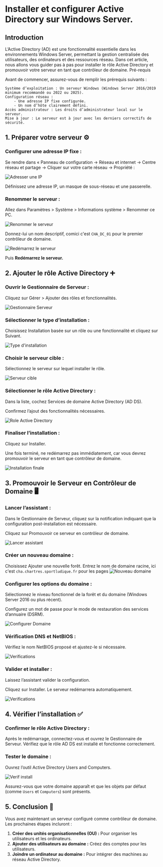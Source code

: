 # Installer et configurer Active Directory sur Windows Server.

## Introduction

L’Active Directory (AD) est une fonctionnalité essentielle dans les environnements Windows Server, permettant la gestion centralisée des utilisateurs, des ordinateurs et des ressources réseau. Dans cet article, nous allons vous guider pas à pas pour installer le rôle Active Directory et promouvoir votre serveur en tant que contrôleur de domaine.
Pré-requis

Avant de commencer, assurez-vous de remplir les prérequis suivants :

    Système d’exploitation : Un serveur Windows (Windows Server 2016/2019 minimum recommandé ou 2022 ou 2025).
    Configuration réseau :
        - Une adresse IP fixe configurée.
        - Un nom d’hôte clairement défini.
    Accès administrateur : Les droits d’administrateur local sur le serveur.
    Mise à jour : Le serveur est à jour avec les derniers correctifs de sécurité.

## 1. Préparer votre serveur ⚙️

### Configurer une adresse IP fixe :
Se rendre dans « Panneau de configuration -> Réseau et internet -> Centre réseau et partage -> Cliquer sur votre carte réseau -> Propriété :

![Adresser une IP](AD/ad1.png)

Définissez une adresse IP, un masque de sous-réseau et une passerelle.

### Renommer le serveur :
Allez dans Paramètres > Système > Informations système > Renommer ce PC.

![Renommer le serveur](AD/ad2.png)

Donnez-lui un nom descriptif, comici c'est ```CHA_DC_01``` pour le premier contrôleur de domaine.

![Redémarrez le serveur](AD/ad3.png)

Puis **Redémarrez le serveur.**

## 2. Ajouter le rôle Active Directory ➕

### Ouvrir le Gestionnaire de Serveur :
Cliquez sur Gérer > Ajouter des rôles et fonctionnalités.

![Gestionnaire Serveur](AD/ad4.png)

### Sélectionner le type d’installation :
Choisissez Installation basée sur un rôle ou une fonctionnalité et cliquez sur Suivant.

![Type d'installation](AD/ad5.png)

### Choisir le serveur cible :
Sélectionnez le serveur sur lequel installer le rôle.

![Serveur cible](AD/ad6.png)

### Sélectionner le rôle Active Directory :
Dans la liste, cochez Services de domaine Active Directory (AD DS).

Confirmez l’ajout des fonctionnalités nécessaires.

![Role Active Directory](AD/ad7.png)

### Finaliser l’installation :
Cliquez sur Installer.

Une fois terminé, ne redémarrez pas immédiatement, car vous devrez promouvoir le serveur en tant que contrôleur de domaine.

![Installation finale](AD/ad8.png)

## 3. Promouvoir le Serveur en Contrôleur de Domaine 🖥️

### Lancer l’assistant :
Dans le Gestionnaire de Serveur, cliquez sur la notification indiquant que la configuration post-installation est nécessaire.

Cliquez sur Promouvoir ce serveur en contrôleur de domaine.

![Lancer assistant](AD/ad9.png)

### Créer un nouveau domaine :

Choisissez Ajouter une nouvelle forêt.
Entrez le nom de domaine racine, ici c'est ```cha.chartres.sportludique.fr```
pour les pages 
![Nouveau domaine](AD/ad10.png)

### Configurer les options du domaine :
Sélectionnez le niveau fonctionnel de la forêt et du domaine (Windows Server 2016 ou plus récent).

Configurez un mot de passe pour le mode de restauration des services d’annuaire (DSRM).

![Configurer Domaine](AD/ad11.png)

### Vérification DNS et NetBIOS :
Vérifiez le nom NetBIOS proposé et ajustez-le si nécessaire.

![Verifications](AD/ad12.png)

### Valider et installer :
Laissez l’assistant valider la configuration.

Cliquez sur Installer. Le serveur redémarrera automatiquement.

![Verifications](AD/ad13.png)

## 4. Vérifier l’installation ✅

### Confirmer le rôle Active Directory :
Après le redémarrage, connectez-vous et ouvrez le Gestionnaire de Serveur.
Vérifiez que le rôle AD DS est installé et fonctionne correctement.

### Tester le domaine :
Ouvrez l’outil Active Directory Users and Computers.

![Verif install](AD/ad14.png)

Assurez-vous que votre domaine apparaît et que les objets par défaut (comme ```Users``` et ```Computers```) sont présents.

## 5. Conclusion 📄

Vous avez maintenant un serveur configuré comme contrôleur de domaine. Les prochaines étapes incluront :

1. **Créer des unités organisationnelles (OU) :** Pour organiser les utilisateurs et les ordinateurs.
2. **Ajouter des utilisateurs au domaine :** Créez des comptes pour les utilisateurs.
3. **Joindre un ordinateur au domaine :** Pour intégrer des machines au réseau Active Directory.
